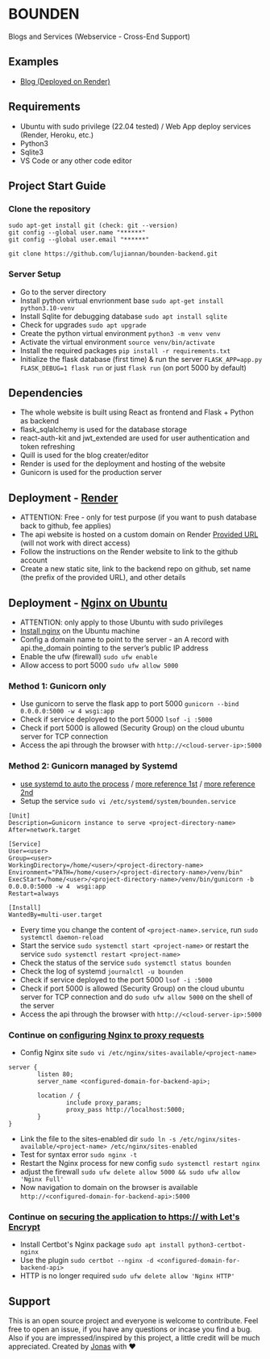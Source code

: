 # BOUNDEN
Blogs and Services (Webservice - Cross-End Support)

## Examples
- [Blog (Deployed on Render)](https://bounden.onrender.com/)

## Requirements
- Ubuntu with sudo privilege (22.04 tested) / Web App deploy services (Render, Heroku, etc.)
- Python3
- Sqlite3
- VS Code or any other code editor

## Project Start Guide
### Clone the repository
```
sudo apt-get install git (check: git --version)
git config --global user.name "******"
git config --global user.email "******"

git clone https://github.com/lujiannan/bounden-backend.git
```

### Server Setup
- Go to the server directory
- Install python virtual envrionment base ```sudo apt-get install python3.10-venv```
- Install Sqlite for debugging database ```sudo apt install sqlite```
- Check for upgrades ```sudo apt upgrade```
- Create the python virtual environment ```python3 -m venv venv```
- Activate the virtual environment ```source venv/bin/activate```
- Install the required packages ```pip install -r requirements.txt```
- Initialize the flask database (first time) & run the server ```FLASK_APP=app.py FLASK_DEBUG=1 flask run``` or just ```flask run``` (on port 5000 by default)

## Dependencies
- The whole website is built using React as frontend and Flask + Python as backend
- flask_sqlalchemy is used for the database storage
- react-auth-kit and jwt_extended are used for user authentication and token refreshing
- Quill is used for the blog creater/editor
- Render is used for the deployment and hosting of the website
- Gunicorn is used for the production server

## Deployment - [Render](https://docs.render.com/github)
- ATTENTION: Free - only for test purpose (if you want to push database back to github, fee applies)
- The api website is hosted on a custom domain on Render [Provided URL](https://bounden-api.onrender.com/) (will not work with direct access)
- Follow the instructions on the Render website to link to the github account
- Create a new static site, link to the backend repo on github, set name (the prefix of the provided URL), and other details

## Deployment - [Nginx on Ubuntu](https://www.digitalocean.com/community/tutorials/how-to-serve-flask-applications-with-gunicorn-and-nginx-on-ubuntu-22-04)
- ATTENTION: only apply to those Ubuntu with sudo privileges
- [Install nginx](https://www.digitalocean.com/community/tutorials/how-to-install-nginx-on-ubuntu-22-04) on the Ubuntu machine
- Config a domain name to point to the server - an A record with api.the_domain pointing to the server’s public IP address
- Enable the ufw (firewall) ```sudo ufw enable```
- Allow access to port 5000 ```sudo ufw allow 5000```
### Method 1: Gunicorn only
- Use gunicorn to serve the flask app to port 5000 ```gunicorn --bind 0.0.0.0:5000 -w 4 wsgi:app```
- Check if service deployed to the port 5000 ```lsof -i :5000```
- Check if port 5000 is allowed (Security Group) on the cloud ubuntu server for TCP connection
- Access the api through the browser with ```http://<cloud-server-ip>:5000```
### Method 2: Gunicorn managed by Systemd
- [use systemd to auto the process](https://docs.gunicorn.org/en/stable/deploy.html#systemd) / [more reference 1st](https://blog.miguelgrinberg.com/post/how-to-deploy-a-react--flask-project) / [more reference 2nd](https://blog.miguelgrinberg.com/post/running-a-flask-application-as-a-service-with-systemd)
- Setup the service ```sudo vi /etc/systemd/system/bounden.service```
```
[Unit]
Description=Gunicorn instance to serve <project-directory-name>
After=network.target

[Service]
User=<user>
Group=<user>
WorkingDirectory=/home/<user>/<project-directory-name>
Environment="PATH=/home/<user>/<project-directory-name>/venv/bin"
ExecStart=/home/<user>/<project-directory-name>/venv/bin/gunicorn -b 0.0.0.0:5000 -w 4  wsgi:app
Restart=always

[Install]
WantedBy=multi-user.target
```
- Every time you change the content of ```<project-name>.service```, run ```sudo systemctl daemon-reload```
- Start the service ```sudo systemctl start <project-name>``` or restart the service ```sudo systemctl restart <project-name>```
- Check the status of the service ```sudo systemctl status bounden```
- Check the log of systemd ```journalctl -u bounden```
- Check if service deployed to the port 5000 ```lsof -i :5000```
- Check if port 5000 is allowed (Security Group) on the cloud ubuntu server for TCP connection and do ```sudo ufw allow 5000``` on the shell of the server
- Access the api through the browser with ```http://<cloud-server-ip>:5000```
### Continue on [configuring Nginx to proxy requests](https://www.digitalocean.com/community/tutorials/how-to-serve-flask-applications-with-gunicorn-and-nginx-on-ubuntu-22-04#step-5-configuring-nginx-to-proxy-requests)
- Config Nginx site ```sudo vi /etc/nginx/sites-available/<project-name>```
```
server {
        listen 80;
        server_name <configured-domain-for-backend-api>;

        location / {
                include proxy_params;
                proxy_pass http://localhost:5000;
        }
}
```
- Link the file to the sites-enabled dir ```sudo ln -s /etc/nginx/sites-available/<project-name> /etc/nginx/sites-enabled```
- Test for syntax error ```sudo nginx -t```
- Restart the Nginx process for new config ```sudo systemctl restart nginx```
- adjust the firewall ```sudo ufw delete allow 5000 && sudo ufw allow 'Nginx Full'```
- Now navigation to domain on the browser is available ```http://<configured-domain-for-backend-api>:5000```
### Continue on [securing the application to https:// with Let's Encrypt](https://www.digitalocean.com/community/tutorials/how-to-serve-flask-applications-with-gunicorn-and-nginx-on-ubuntu-22-04#step-5-configuring-nginx-to-proxy-requests)
- Install Certbot's Nginx package ```sudo apt install python3-certbot-nginx```
- Use the plugin ```sudo certbot --nginx -d <configured-domain-for-backend-api>```
- HTTP is no longer required ```sudo ufw delete allow 'Nginx HTTP'```

## Support
This is an open source project and everyone is welcome to contribute. Feel free to open an issue, if you have any questions or incase you find a bug. Also if you are impressed/inspired by this project, a little credit will be much appreciated.
Created by [Jonas](https://github.com/lujiannan) with ❤️
